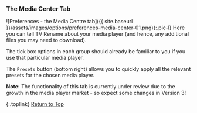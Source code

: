 <!-- START PREFERENCES {MEDIA CENTER TAB] --- -->
### The Media Center Tab

![Preferences - the Media Centre tab]({{ site.baseurl }}/assets/images/options/preferences-media-center-01.png){:.pic-l}
Here you can tell TV&nbsp;Rename about your media player (and hence, any additional files you may need to download).

The tick box options in each group should already be familiar to you if you use that particular media player.

The `Presets` button (bottom right) allows you to quickly apply all the relevant presets for the chosen media player.

**Note:** The functionality of this tab is currently under review due to the growth in the media player market - so expect some changes in Version 3!

{:.toplink}
[Return to Top]()
<!-- END PREFERENCES {MEDIA CENTER TAB] ----- -->
